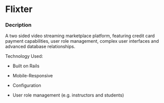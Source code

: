 # Flixter

### Decription
A two sided video streaming marketplace platform, featuring credit card payment capabilities, user role management, complex user interfaces and advanced database relationships.

Technology Used:

* Built on Rails

* Mobile-Responsive

* Configuration

* User role management (e.g. instructors and students)

